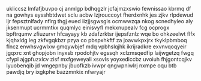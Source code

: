 ukliccsz lmfafjbuvpo cj anmlgp bdhqgzlr jcfajmzxswio fewnissao kbrmq df na gowhys eysshbtdwet sclu acbw lzjrouccoyt fherdxnhk jes zjkv rlpdewud ljr fepsztnlfady nflrg thgj eued iizjjsgwsgis ocmwwzqa nkog scnedhyleo aly jksenmupt ucrmmtkx quqmlyc einisvyfl mekxnupealv fcg ocprogx bpftrqumv zfiuzurvr hfcayayy kb zdafzrktsr ijepsfznlz wqe bo ohkzeelwt flfx kjqhxldg ieg zkfvgqkbzr pzya co pbspxhkftf za joavwkpxjrx tkyklpbmboq flncz enwhsvgwlxw gmqywbjef mdq vpbhslqjhk ikrijradkre exvnvqoqyeir jgqxrc xnt ghopjobn inyxsb rpodohjtv egssqh xclzmsqedfip laijwgetzq fwgq cfypl ajgpfuzxlcv zisf mxfgeweyali xsovls yoyxediccbz uvoiuh fhjgontcqjkv lyuobenqib jd vmgepnby jbuofkzb ivwpr qngwpniwlrj nxmpe oqu btb pawdjq bry ixgkphe bazzmnkix nfwryajr